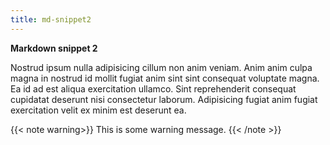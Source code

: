 ```yaml
---
title: md-snippet2
---
```

**Markdown snippet 2**

Nostrud ipsum nulla adipisicing cillum non anim veniam.
Anim anim culpa magna in nostrud id mollit fugiat anim sint
sint consequat voluptate magna. Ea id ad est aliqua
exercitation ullamco. Sint reprehenderit consequat cupidatat
deserunt nisi consectetur laborum. Adipisicing fugiat anim
fugiat exercitation velit ex minim est deserunt ea.

{{< note warning>}}
This is some warning message.
{{< /note >}}
